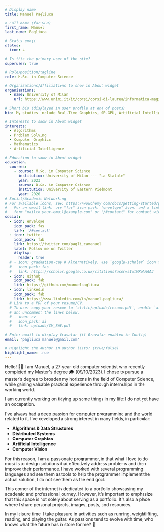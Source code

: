 ```yaml
---
# Display name
title: Manuel Pagliuca

# Full name (for SEO)
first_name: Manuel
last_name: Pagliuca

# Status emoji
status:
  icon: ☕️

# Is this the primary user of the site?
superuser: true

# Role/position/tagline
role: M.Sc. in Computer Science

# Organizations/Affiliations to show in About widget
organizations:
  - name: University of Milan
    url: https://www.unimi.it/it/corsi/corsi-di-laurea/informatica-magistrale

# Short bio (displayed in user profile at end of posts)
bio: My studies include Real-Time Graphics, GP-GPU, Artificial Intelligence and Distributed Systems.

# Interests to show in About widget
interests:
  - Algorithms
  - Problem Solving
  - Computer Graphics
  - Mathematics
  - Artificial Intelligence

# Education to show in About widget
education:
  courses:
    - course: M.Sc. in Computer Science
      institution: University of Milan --- "La Statale"
      year: 2023
    - course: B.Sc. in Computer Science
      institution: University of Eastern Piedmont
      year: 2020
# Social/Academic Networking
# For available icons, see: https://wowchemy.com/docs/getting-started/page-builder/#icons
#   For an email link, use "fas" icon pack, "envelope" icon, and a link in the
#   form "mailto:your-email@example.com" or "/#contact" for contact widget.
social:
  - icon: envelope
    icon_pack: fas
    link: '/#contact'
  - icon: twitter
    icon_pack: fab
    link: https://twitter.com/pagliucamanuel
    label: Follow me on Twitter
    display:
      header: true
  # - icon: graduation-cap # Alternatively, use `google-scholar` icon from `ai` icon pack
  #   icon_pack: fas
  #   link: https://scholar.google.co.uk/citations?user=sIwtMXoAAAAJ
  - icon: github
    icon_pack: fab
    link: https://github.com/manuelpagliuca
  - icon: linkedin
    icon_pack: fab
    link: https://www.linkedin.com/in/manuel-pagliuca/
  # Link to a PDF of your resume/CV.
  # To use: copy your resume to `static/uploads/resume.pdf`, enable `ai` icons in `params.yaml`,
  # and uncomment the lines below.
  # - icon: cv
  #   icon_pack: ai
  #   link: uploads/CV_SWE.pdf

# Enter email to display Gravatar (if Gravatar enabled in Config)
email: 'pagliuca.manuel@gmail.com'

# Highlight the author in author lists? (true/false)
highlight_name: true
---
```

Hello! 👋🏻 I am Manuel, a 27-year-old computer scientist who recently completed my Master's degree 🎓 (09/10/2023). I chose to pursue a master's degree to broaden my horizons in the field of Computer Science, while gaining valuable practical experience through internships in the working world.

I am currently working on tidying up some things in my life; I do not yet have an occupation.

I've always had a deep passion for computer programming and the world related to it. I've developed a strong interest in many fields, in particular:

- **Algorithms & Data Structures**
- **Distributed Systems**
- **Computer Graphics**
- **Artificial Intelligence**
- **Computer Vision**

For this reason, I am a passionate programmer, in that what I love to do most is to design solutions that effectively address problems and then improve their performance. I have worked with several programming languages and see them as tools to help the programmer implement the actual solution, I do not see them as the end goal.

This corner of the internet is dedicated to a portfolio showcasing my academic and professional journey. However, it's important to emphasize that this space is not solely about serving as a portfolio. It's also a place where I share personal projects, images, posts, and resources.

In my leisure time, I take pleasure in activities such as running, weightlifting, reading, and playing the guitar. As passions tend to evolve with time, who knows what the future has in store for me? 🌌
